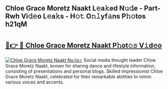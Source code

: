 ## Chloe Grace Moretz Naakt L𝚎a𝚔ed N𝚞𝚍e - Part-Rwh Vi𝚍𝚎o L𝚎a𝚔s - H𝚘𝚝 O𝚗𝚕yf𝚊ns P𝚑𝚘tos h21qM

# <h2><a href="http://kf7s29i.oniu.top/?m=Chloe+Grace+Moretz+Naakt">🔗👉 🔴 Chloe Grace Moretz Naakt P𝚑ot𝚘𝚜 V𝚒d𝚎o</a></h2>

[![Chloe Grace Moretz Naakt Nu𝚍e𝚜](https://i.imgur.com/0qMVB7G.gif)](http://kf7s29i.oniu.top/?m=Chloe+Grace+Moretz+Naakt)
Social media thought leader Chloe Grace Moretz Naakt, known for sharing dance and lifestyle information, consisting of presentations and personal blogs. Skilled impressionist Chloe Grace Moretz Naakt, celebrated for their remarkable abilities to mimic various voices and accents.  
